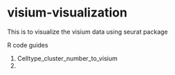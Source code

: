 # visium-visualization
This is to visualize the visium data using seurat package


R code guides
1. Celltype_cluster_number_to_visium
2. 
